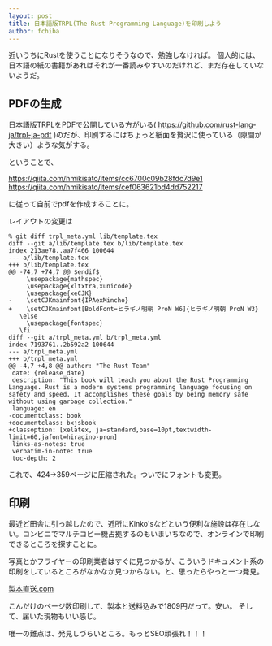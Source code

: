 ```yaml
---
layout: post
title: 日本語版TRPL(The Rust Programming Language)を印刷しよう
author: fchiba
---
```


近いうちにRustを使うことになりそうなので、勉強しなければ。
個人的には、日本語の紙の書籍があればそれが一番読みやすいのだけれど、まだ存在していないようだ。

## PDFの生成

日本語版TRPLをPDFで公開している方がいる( https://github.com/rust-lang-ja/trpl-ja-pdf )のだが、印刷するにはちょっと紙面を贅沢に使っている（隙間が大きい）ような気がする。

ということで、

https://qiita.com/hmikisato/items/cc6700c09b28fdc7d9e1
https://qiita.com/hmikisato/items/cef063621bd4dd752217

に従って自前でpdfを作成することに。

レイアウトの変更は

```
% git diff trpl_meta.yml lib/template.tex
diff --git a/lib/template.tex b/lib/template.tex
index 213ae78..aa7f466 100644
--- a/lib/template.tex
+++ b/lib/template.tex
@@ -74,7 +74,7 @@ $endif$
     \usepackage{mathspec}
     \usepackage{xltxtra,xunicode}
     \usepackage{xeCJK}
-    \setCJKmainfont{IPAexMincho}
+    \setCJKmainfont[BoldFont=ヒラギノ明朝 ProN W6]{ヒラギノ明朝 ProN W3}
   \else
     \usepackage{fontspec}
   \fi
diff --git a/trpl_meta.yml b/trpl_meta.yml
index 7193761..2b592a2 100644
--- a/trpl_meta.yml
+++ b/trpl_meta.yml
@@ -4,7 +4,8 @@ author: "The Rust Team"
 date: {release_date}
 description: "This book will teach you about the Rust Programming Language. Rust is a modern systems programming language focusing on safety and speed. It accomplishes these goals by being memory safe without using garbage collection."
 language: en
-documentclass: book
+documentclass: bxjsbook
+classoption: [xelatex, ja=standard,base=10pt,textwidth-limit=60,jafont=hiragino-pron]
 links-as-notes: true
 verbatim-in-note: true
 toc-depth: 2
```

これで、424→359ページに圧縮された。ついでにフォントも変更。

## 印刷

最近ど田舎に引っ越したので、近所にKinko'sなどという便利な施設は存在しない。コンビニでマルチコピー機占拠するのもいまいちなので、オンラインで印刷できるところを探すことに。

写真とかフライヤーの印刷業者はすぐに見つかるが、こういうドキュメント系の印刷をしているところがなかなか見つからない。と、思ったらやっと一つ発見。

[製本直送.com](http://www.seichoku.com/)

こんだけのページ数印刷して、製本と送料込みで1809円だって。安い。
そして、届いた現物もいい感じ。

唯一の難点は、発見しづらいところ。もっとSEO頑張れ！！！
